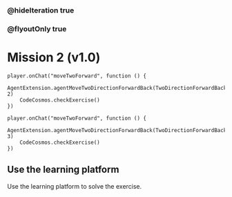 ### @hideIteration true
### @flyoutOnly true
# Mission 2 (v1.0)

```blocks
player.onChat("moveTwoForward", function () {
    AgentExtension.agentMoveTwoDirectionForwardBack(TwoDirectionForwardBack.Forward, 2)
    CodeCosmos.checkExercise()
})

```

```template
player.onChat("moveTwoForward", function () {
    AgentExtension.agentMoveTwoDirectionForwardBack(TwoDirectionForwardBack.Back, 3)
    CodeCosmos.checkExercise()
})

```

## Use the learning platform
Use the learning platform to solve the exercise.